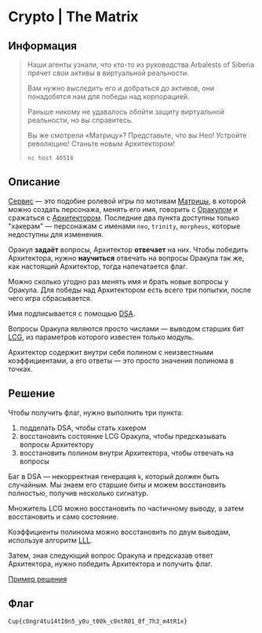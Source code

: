# Crypto | The Matrix

## Информация

> Наши агенты узнали, что кто-то из руководства Arbalests of Siberia прячет свои активы в виртуальной реальности.
> 
> Вам нужно выследить его и добраться до активов, они понадобятся нам для победы над корпорацией.
> 
> Раньше никому не удавалось обойти защиту виртуальной реальности, но вы справитесь.
> 
> Вы же смотрели «Матрицу»? Представьте, что вы Нео! Устройте революцию! Станьте новым Архитектором!
> 
> `nc host 40518`


## Описание

[Сервис](service/server.py) — это подобие ролевой игры по мотивам [Матрицы](https://en.wikipedia.org/wiki/The_Matrix_(franchise)), в которой можно создать персонажа, менять его имя, говорить с [Оракулом](https://en.wikipedia.org/wiki/The_Oracle_(The_Matrix)) и сражаться с [Архитектором](https://en.wikipedia.org/wiki/Architect_(The_Matrix)). Последние два пункта доступны только "хакерам" — персонажам с именами `neo`, `trinity`, `morpheus`, которые недоступны для изменения. 

Оракул **задаёт** вопросы, Архитектор **отвечает** на них. Чтобы победить Архитектора, нужно **научиться** отвечать на вопросы Оракула так же, как настоящий Архитектор, тогда напечатается флаг. 

Можно сколько угодно раз менять имя и брать новые вопросы у Оракула. Для победы над Архитектором есть всего три попытки, после чего игра сбрасывается.

Имя подписывается с помощью [DSA](https://en.wikipedia.org/wiki/Digital_Signature_Algorithm). 

Вопросы Оракула являются просто числами — выводом старших бит [LCG](https://en.wikipedia.org/wiki/Linear_congruential_generator), из параметров которого известен только модуль.

Архитектор содержит внутри себя полином с неизвестными коэффициентами, а его ответы — это просто значения полинома в точках.


## Решение

Чтобы получить флаг, нужно выполнить три пункта:

1. подделать DSA, чтобы стать хакером
2. восстановить состояние LCG Оракула, чтобы предсказывать вопросы Архитектору
3. восстановить полином внутри Архитектора, чтобы отвечать на вопросы

Баг в DSA — некорректная генерация `k`, который должен быть случайным. Мы знаем его старшие биты и можем восстановить полностью, получив несколько сигнатур.

Множитель LCG можно восстановить по частичному выводу, а затем восстановить и само состояние.

Коэффициенты полинома можно восстановить по двум выводам, используя алгоритм [LLL](https://en.wikipedia.org/wiki/Lenstra–Lenstra–Lovász_lattice_basis_reduction_algorithm).

Затем, зная следующий вопрос Оракула и предсказав ответ Архитектора, нужно победить Архитектора и получить флаг.

[Пример решения](exploit.sage)


## Флаг

`Cup{c0ngr4tu14tI0n5_y0u_t00k_c0ntR01_0f_7h3_m4tR1x}`

